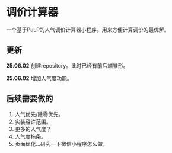 # 调价计算器
一个基于PuLP的人气调价计算器小程序。用来方便计算调价的最优解。

## 更新

**25.06.02** 创建repository。此时已经有前后端雏形。

**25.06.02** 增加人气度功能。

## 后续需要做的

1. 人气优先/除零优先。
1. 实装容许范围。
2. 更多的人气度？
3. 人气度拖条。
4. 页面优化…研究一下微信小程序怎么做。